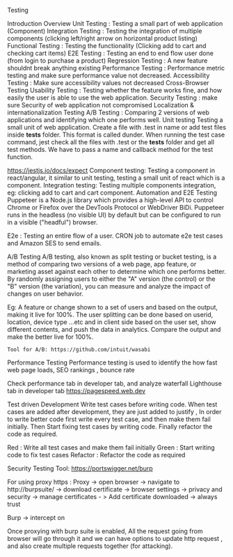 Testing

Introduction
Overview
Unit Testing : Testing a small part of web application (Component)
Integration Testing : Testing the integration of multiple components (clicking left/right arrow on horizontal product listing)
Functional Testing : Testing the functionality (Clicking add to cart and checking cart items)
E2E Testing : Testing an end to end flow user done (from login to purchase a product)
Regression Testing : A new feature shouldnt break anything existing
Performance Testing : Performance metric testing and make sure performance value not decreased.
Accessibility Testing : Make sure accessibility values not decreased
Cross-Browser Testing
Usability Testing : Testing whether the feature works fine, and how easily the user is able to use the web application.
Security Testing : make sure Security of web application not compromised
Localization & internationalization Testing
A/B Testing : Comparing 2 versions of web applications and identifying which one performs well.
Unit testing
Testing a small unit of web application. Create a file with .test in name or add test files inside **tests** folder. This format is called dunder. When running the test case command, jest check all the files with .test or the **tests** folder and get all test methods. We have to pass a name and callback method for the test function.

https://jestjs.io/docs/expect
Component testing: Testing a component in react/angular, it similar to unit testing, testing a small unit of react which is a component.
Integration testing: Testing multiple components integration, eg: clicking add to cart and cart component.
Automation and E2E Testing
Puppeteer is a Node.js library which provides a high-level API to control Chrome or Firefox over the DevTools Protocol or WebDriver BiDi. Puppeteer runs in the headless (no visible UI) by default but can be configured to run in a visible ("headful") browser.

E2e : Testing an entire flow of a user.
CRON job to automate e2e test cases and Amazon SES to send emails.

A/B Testing
A/B testing, also known as split testing or bucket testing, is a method of comparing two versions of a web page, app feature, or marketing asset against each other to determine which one performs better. By randomly assigning users to either the "A" version (the control) or the "B" version (the variation), you can measure and analyze the impact of changes on user behavior.

Eg: A feature or change shown to a set of users and based on the output, making it live for 100%. The user splitting can be done based on userid, location, device type …etc and in client side based on the user set, show different contents, and push the data in analytics. Compare the output and make the better live for 100%.

    Tool for A/B: https://github.com/intuit/wasabi

Performance Testing
Performance testing is used to identify the how fast web page loads, SEO rankings , bounce rate

Check performance tab in developer tab, and analyze waterfall
Lighthouse tab in developer tab
https://pagespeed.web.dev

Test driven Development
Write test cases before writing code.
When test cases are added after development, they are just added to justify , In order to write better code first write every test case, and then make them fail initially. Then Start fixing test cases by writing code. Finally refactor the code as required.

Red : Write all test cases and make them fail initially
Green : Start writing code to fix test cases
Refactor : Refactor the code as required

Security Testing
Tool: https://portswigger.net/burp

For using proxy https :
Proxy -> open browser -> navigate to http://burpsuite/ -> download certificate -> browser settings -> privacy and security -> manage certificates - > Add certificate downloaded -> always trust

Burp -> intercept on

Once proxying with burp suite is enabled, All the request going from browser will go through it and we can have options to update http request , and also create multiple requests together (for attacking).

